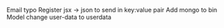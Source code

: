 Email typo
Register jsx -> json to send in key:value pair
Add mongo to bin
Model change user-data to userdata
